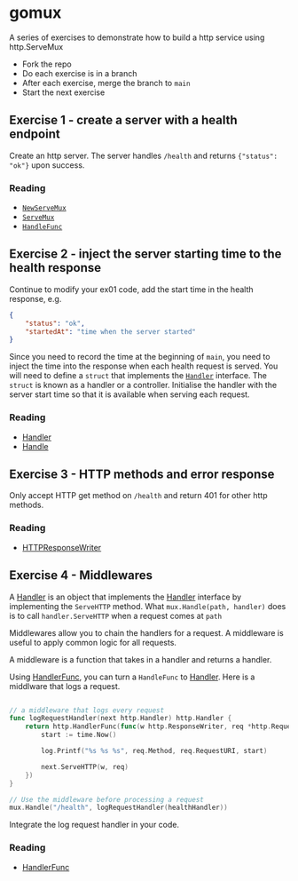 # gomux

A series of exercises to demonstrate how to build a http service using http.ServeMux

- Fork the repo
- Do each exercise is in a branch
- After each exercise, merge the branch to `main`
- Start the next exercise

## Exercise 1 - create a server with a health endpoint 

Create an http server. The server handles `/health` and returns `{"status": "ok"}` upon success. 

### Reading

- [`NewServeMux`](https://pkg.go.dev/net/http#NewServeMux)
- [`ServeMux`](https://pkg.go.dev/net/http#ServeMux)
- [`HandleFunc`](https://pkg.go.dev/net/http#ServeMux.HandleFunc) 

## Exercise 2 - inject the server starting time to the health response

Continue to modify your ex01 code, add the start time in the health response, e.g. 

``` json
{
    "status": "ok",
    "startedAt": "time when the server started"
}
```

Since you need to record the time at the beginning of `main`, you need to inject
the time into the response when each health request is served. You will need to
define a `struct` that implements the
[`Handler`](https://pkg.go.dev/net/http#Handler) interface. The `struct` is
known as a handler or a controller. Initialise the handler with the server start
time so that it is available when serving each request.

### Reading

- [Handler](https://pkg.go.dev/net/http#Handler)
- [Handle](https://pkg.go.dev/net/http#ServeMux.Handle)

## Exercise 3 - HTTP methods and error response

Only accept HTTP get method on `/health` and return 401 for other http methods.

### Reading

- [HTTPResponseWriter](https://pkg.go.dev/net/http#ResponseWriter)


## Exercise 4 - Middlewares

A [Handler](https://pkg.go.dev/net/http#Handler) is an object that implements
the [Handler](https://pkg.go.dev/net/http#Handler) interface by implementing the
`ServeHTTP` method. What `mux.Handle(path, handler)` does is to call
`handler.ServeHTTP` when a request comes at `path`

Middlewares allow you to chain the handlers for a request. A middleware is
useful to apply common logic for all requests.

A middleware is a function that takes in a handler and returns a handler.

Using [HandlerFunc](https://pkg.go.dev/net/http#HandlerFunc), you can turn a
`HandleFunc` to [Handler](https://pkg.go.dev/net/http#Handler). Here is a
middlware that logs a request.

``` go

// a middleware that logs every request
func logRequestHandler(next http.Handler) http.Handler {
    return http.HandlerFunc(func(w http.ResponseWriter, req *http.Request) {
        start := time.Now()

        log.Printf("%s %s %s", req.Method, req.RequestURI, start)

        next.ServeHTTP(w, req)
    })
}

// Use the middleware before processing a request 
mux.Handle("/health", logRequestHandler(healthHandler))

```

Integrate the log request handler in your code.

### Reading

- [HandlerFunc](https://pkg.go.dev/net/http#HandlerFunc)

